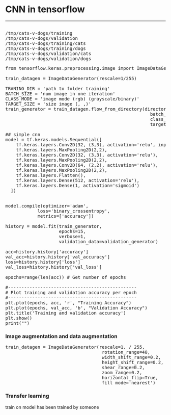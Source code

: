 # CNN in tensorflow

---
<pre>

/tmp/cats-v-dogs/training
/tmp/cats-v-dogs/validation
/tmp/cats-v-dogs/training/cats
/tmp/cats-v-dogs/training/dogs
/tmp/cats-v-dogs/validation/cats
/tmp/cats-v-dogs/validation/dogs
</pre>

<pre>
from tensorflow.keras.preprocessing.image import ImageDataGenerator

train_datagen = ImageDataGenerator(rescale=1/255)

TRANING_DIR = 'path to folder training'
BATCH_SIZE = 'num image in one iteration'
CLASS_MODE = 'image mode (rgb) (grayscale/binary)'
TARGET_SIZE = 'size image (, ,)'
train_generator = train_datagen.flow_from_directory(directory=TRAINING_DIR,
                                                      batch_size=BATCH_SIZE,
                                                      class_mode=MODE,
                                                      target_size=SIZE)

## simple cnn
model = tf.keras.models.Sequential([ 
    tf.keras.layers.Conv2D(32, (3,3), activation='relu', input_shape=(150, 150, 3)),
    tf.keras.layers.MaxPooling2D(2,2),
    tf.keras.layers.Conv2D(32, (3,3), activation='relu'),
    tf.keras.layers.MaxPooling2D(2,2),
    tf.keras.layers.Conv2D(64, (2,2), activation='relu'),
    tf.keras.layers.MaxPooling2D(2,2),
    tf.keras.layers.Flatten(),
    tf.keras.layers.Dense(512, activation='relu'),
    tf.keras.layers.Dense(1, activation='sigmoid')
  ])

  
model.compile(optimizer='adam',
            loss='binary_crossentropy',
            metrics=['accuracy']) 

history = model.fit(train_generator,
                    epochs=15,
                    verbose=1,
                    validation_data=validation_generator)

acc=history.history['accuracy']
val_acc=history.history['val_accuracy']
loss=history.history['loss']
val_loss=history.history['val_loss']

epochs=range(len(acc)) # Get number of epochs

#------------------------------------------------
# Plot training and validation accuracy per epoch
#------------------------------------------------
plt.plot(epochs, acc, 'r', "Training Accuracy")
plt.plot(epochs, val_acc, 'b', "Validation Accuracy")
plt.title('Training and validation accuracy')
plt.show()
print("")
</pre>

### Image augmentation and data augmentation
<pre>
train_datagen = ImageDataGenerator(rescale=1. / 255,
                                    rotation_range=40,
                                    width_shift_range=0.2,
                                    height_shift_range=0.2,
                                    shear_range=0.2,
                                    zoom_range=0.2,
                                    horizontal_flip=True,
                                    fill_mode='nearest')
</pre>

### Transfer learning

train on model has been trained by someone                       